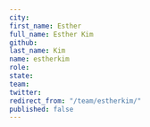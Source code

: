 ```yaml
---
city: 
first_name: Esther
full_name: Esther Kim
github: 
last_name: Kim
name: estherkim
role: 
state: 
team: 
twitter: 
redirect_from: "/team/estherkim/"
published: false
---
```


